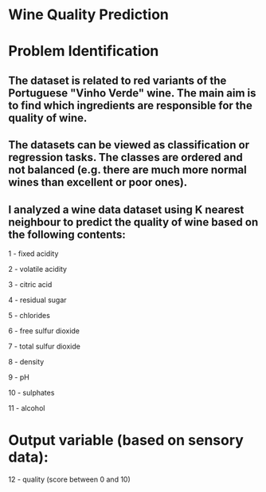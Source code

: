 # Wine Quality Prediction

# Problem Identification

## The dataset is related to red variants of the Portuguese "Vinho Verde" wine. The main aim is to find which ingredients are responsible for the quality of wine.

## The datasets can be viewed as classification or regression tasks. The classes are ordered and not balanced (e.g. there are much more normal wines than excellent or poor ones).

## I analyzed a wine data dataset using K nearest neighbour to predict the quality of wine based on the following contents:

1 - fixed acidity

2 - volatile acidity

3 - citric acid

4 - residual sugar

5 - chlorides

6 - free sulfur dioxide

7 - total sulfur dioxide

8 - density

9 - pH

10 - sulphates

11 - alcohol

# Output variable (based on sensory data):

12 - quality (score between 0 and 10)


